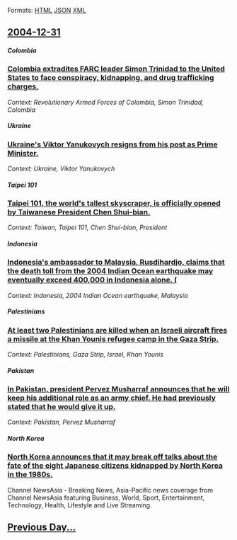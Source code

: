 
Formats: [HTML](2004/12/31/index.html)  [JSON](2004/12/31/index.json)  [XML](2004/12/31/index.xml)  

## [2004-12-31](/news/2004/12/31/index.md)

##### Colombia
### [ Colombia extradites FARC leader Simon Trinidad to the United States to face conspiracy, kidnapping, and drug trafficking charges. ](/news/2004/12/31/colombia-extradites-farc-leader-sima3n-trinidad-to-the-united-states-to-face-conspiracy-kidnapping-and-drug-trafficking-charges.md)
_Context: Revolutionary Armed Forces of Colombia, Simon Trinidad, Colombia_

##### Ukraine
### [ Ukraine's Viktor Yanukovych resigns from his post as Prime Minister. ](/news/2004/12/31/ukraine-s-viktor-yanukovych-resigns-from-his-post-as-prime-minister.md)
_Context: Ukraine, Viktor Yanukovych_

##### Taipei 101
### [ Taipei 101, the world's tallest skyscraper, is officially opened by Taiwanese President Chen Shui-bian. ](/news/2004/12/31/taipei-101-the-world-s-tallest-skyscraper-is-officially-opened-by-taiwanese-president-chen-shui-bian.md)
_Context: Taiwan, Taipei 101, Chen Shui-bian, President_

##### Indonesia
### [ Indonesia's ambassador to Malaysia, Rusdihardjo, claims that the death toll from the 2004 Indian Ocean earthquake may eventually exceed 400,000 in Indonesia alone. (](/news/2004/12/31/indonesia-s-ambassador-to-malaysia-rusdihardjo-claims-that-the-death-toll-from-the-2004-indian-ocean-earthquake-may-eventually-exceed-400.md)
_Context: Indonesia, 2004 Indian Ocean earthquake, Malaysia_

##### Palestinians
### [ At least two Palestinians are killed when an Israeli aircraft fires a missile at the Khan Younis refugee camp in the Gaza Strip. ](/news/2004/12/31/at-least-two-palestinians-are-killed-when-an-israeli-aircraft-fires-a-missile-at-the-khan-younis-refugee-camp-in-the-gaza-strip.md)
_Context: Palestinians, Gaza Strip, Israel, Khan Younis_

##### Pakistan
### [ In Pakistan, president Pervez Musharraf announces that he will keep his additional role as an army chief. He had previously stated that he would give it up. ](/news/2004/12/31/in-pakistan-president-pervez-musharraf-announces-that-he-will-keep-his-additional-role-as-an-army-chief-he-had-previously-stated-that-he.md)
_Context: Pakistan, Pervez Musharraf_

##### North Korea
### [ North Korea announces that it may break off talks about the fate of the eight Japanese citizens kidnapped by North Korea in the 1980s. ](/news/2004/12/31/north-korea-announces-that-it-may-break-off-talks-about-the-fate-of-the-eight-japanese-citizens-kidnapped-by-north-korea-in-the-1980s.md)
Channel NewsAsia - Breaking News, Asia-Pacific news coverage from Channel NewsAsia featuring Business, World, Sport, Entertainment, Technology, Health, Lifestyle and Live Streaming.

## [Previous Day...](/news/2004/12/30/index.md)

